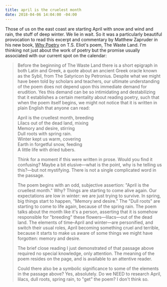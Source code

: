 ```yaml
---
title: april is the cruelest month
date: 2018-04-06 14:04:00 -04:00
---
```


Those of us on the east coast are starting April with snow and wind and rain, the stuff of deep winter. We lie in wait. So it was a particularly beautiful provocation to read this excerpt and commentary by Matthew Zapruder in his new book, [Why Poetry](https://shop.harvard.com/book/9780062343079) on T.S. Eliot's poem, The Waste Land. I'm thinking not just about the work of poetry but the promise usually associated with our current spot on the calendar:

>Before the beginning of The Waste Land there is a short epigraph in both Latin and Greek, a quote about an ancient Greek oracle known as the Sybil, from The Satyricon by Petronius. Despite what we might have been told by scholars and teachers, our ultimate understanding of the poem does not depend upon this immediate demand for erudition. Yes this demand can be so intimidating and destabilizing that it establishes a certain mentality about reading poetry, such that when the poem itself begins, we might not notice that it is written in plain English that anyone can read: 
>
>April is the cruellest month, breeding<br />
Lilacs out of the dead land, mixing<br />
Memory and desire, stirring<br />
Dull roots with spring rain.<br />
Winter kept us warm, covering<br />
Earth in forgetful snow, feeding<br />
A little life with dried tubers.<br />
>
>Think for a moment if this were written in prose. Would you find it confusing? Maybe a bit elusive—what is the point, why is he telling us this?—but not mystifying. There is not a single complicated word in the passage.
>
>The poem begins with an odd, subjective assertion: "April is the cruellest month." Why? Things are starting to come alive again. Our expectations are low in winter: we are just trying to survive. In spring, big things start to happen, "Memory and desire." The "Dull roots" are starting to come to life again, because of the spring rain. The poem talks about the month like it's a person, asserting that it is somehow responsible for "breeding" these flowers—lilacs—out of the dead land. The elements of time–April and winter—are personified, and switch their usual roles, April becoming something cruel and terrible, because it starts to make us aware of some things we might have forgotten: memory and desire.
>
>The brief close reading I just demonstrated of that passage above required no special knowledge, only attention. The meaning of the poem resides on the page, and is available to an attentive reader.
>
>Could there also be a symbolic significance to some of the elements in the passage above? Yes, absolutely. Do we NEED to research April, lilacs, dull roots, spring rain, to "get" the poem? I don't think so.